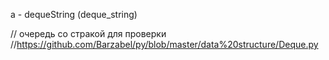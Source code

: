 a - dequeString (deque_string) 

// очередь со стракой для проверки
//https://github.com/Barzabel/py/blob/master/data%20structure/Deque.py